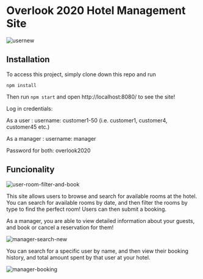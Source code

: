 # Overlook 2020 Hotel Management Site

![usernew](https://user-images.githubusercontent.com/58377277/79931865-40812900-8409-11ea-950b-97bdca85b231.gif)

## Installation 

 To access this project, simply clone down this repo and run
 
 ```npm install```
 
 Then run ```npm start``` and open http://localhost:8080/ to see the site!
 
 Log in credentials:
 
 As a user : username: customer1-50 (i.e. customer1, customer4, customer45 etc.)
 
 As a manager : username: manager
 
 Password for both: overlook2020
 
 ## Funcionality 
 
 ![user-room-filter-and-book](https://user-images.githubusercontent.com/58377277/79931415-3579c900-8408-11ea-917f-67149f6f89ae.gif)
 
 This site allows users to browse and search for available rooms at the hotel. You can search for available rooms by date, and then filter the rooms by type to find the perfect room! Users can then submit a booking. 
 
 As a manager, you are able to view detailed information about your guests, and book or cancel a reservation for them!
 
 ![manager-search-new](https://user-images.githubusercontent.com/58377277/79932022-b1284580-8409-11ea-8ca8-a55e9cf85868.gif)
 
 You can search for a specific user by name, and then view their booking history, and total amount spent by that user at your hotel.
 
 ![manager-booking](https://user-images.githubusercontent.com/58377277/79931334-04999400-8408-11ea-997a-44c4b7d0c870.gif)
 

 

